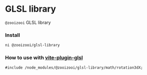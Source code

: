 # GLSL library
`@zooizooi` GLSL library

### Install
```bash
ni @zooizooi/glsl-library
```

### How to use with [vite-plugin-glsl](https://github.com/UstymUkhman/vite-plugin-glsl)
```
#include /node_modules/@zooizooi/glsl-library/math/rotation3dX;
```